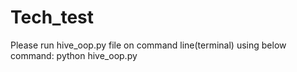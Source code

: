 # Tech_test

Please run hive_oop.py file on command line(terminal) using below command:
python hive_oop.py

